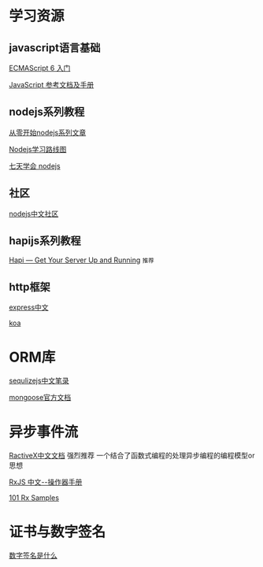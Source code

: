 
# 学习资源

## javascript语言基础

[ECMAScript 6 入门](http://es6.ruanyifeng.com/)

[JavaScript 参考文档及手册](https://developer.mozilla.org/zh-CN/docs/Web/JavaScript/Reference)

## nodejs系列教程
[从零开始nodejs系列文章](http://blog.fens.me/series-nodejs/)

[Nodejs学习路线图](http://blog.fens.me/nodejs-roadmap/)

[七天学会 nodejs](http://wiki.jikexueyuan.com/project/nodejs-guide/)
## 社区

[nodejs中文社区](https://cnodejs.org/)



## hapijs系列教程

[Hapi — Get Your Server Up and Running](https://futurestud.io/tutorials/hapi-get-your-server-up-and-running) `推荐`



## http框架

[express中文](http://www.expressjs.com.cn/guide/using-middleware.html)

[koa](https://github.com/koajs/koa)

# ORM库
[sequlizejs中文笔录](https://itbilu.com/nodejs/npm/VkYIaRPz-.html)

[mongoose官方文档](https://www.gitbook.com/book/xiaoxiami/mongoose/details)

# 异步事件流
[RactiveX中文文档](https://buctwbzs.gitbooks.io/rxjs/content/rookie-primer.html) 强烈推荐 一个结合了函数式编程的处理异步编程的编程模型or思想

[RxJS 中文--操作器手册](http://rxjs-china.org/_book/)

[101 Rx Samples](http://rxwiki.wikidot.com/101samples)

# 证书与数字签名

[数字签名是什么](http://www.ruanyifeng.com/blog/2011/08/what_is_a_digital_signature.html)
